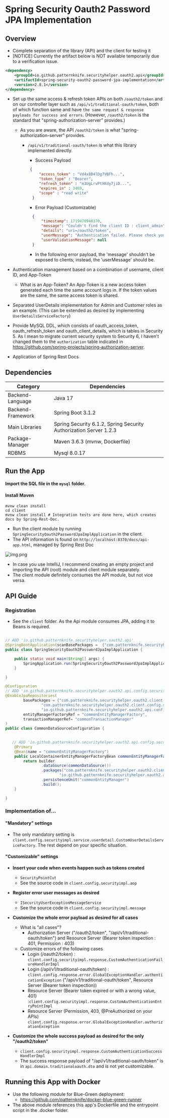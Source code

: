 # Spring Security Oauth2 Password JPA Implementation
## Overview

* Complete separation of the library (API) and the client for testing it
* [NOTICE] Currently the artifact below is NOT available temporarily due to a verification issue.
```xml
<dependency>
    <groupId>io.github.patternknife.securityhelper.oauth2.api</groupId>
    <artifactId>spring-security-oauth2-password-jpa-implementation</artifactId>
    <version>2.8.1</version>
</dependency>
```
* Set up the same access & refresh token APIs on both ``/oauth2/token`` and on our controller layer such as ``/api/v1/traditional-oauth/token``, both of which function same and have `the same request & response payloads for success and errors`. (However, ``/oauth2/token`` is the standard that "spring-authorization-server" provides.)
  * As you are aware, the API ``/oauth2/token`` is what "spring-authorization-server" provides.
    * ``/api/v1/traditional-oauth/token`` is what this library implemented directly.
        * Success Payload
         ```json
          {
              "access_token" : "Vd4x8D4lDg7VBFh...",
              "token_type" : "Bearer",
              "refresh_token" : "m3UgLrvPtXKdy7jiD...",
              "expires_in" : 3469,
              "scope" : "read write"
           }
        ```
      
        * Error Payload (Customizable) 
        ```json
          {
              "timestamp": 1719470948370,
              "message": "Couldn't find the client ID : client_admin", // Sensitive info such as being thrown from StackTraces
              "details": "uri=/oauth2/token",
              "userMessage": "Authentication failed. Please check your credentials.",
              "userValidationMessage": null
          }
        ```

        * In the following error payload, the 'message' shouldn't be exposed to clients; instead, the 'userMessage' should be.
      
* Authentication management based on a combination of username, client ID, and App-Token
  * What is an App-Token? An App-Token is a new access token generated each time the same account logs in. If the token values are the same, the same access token is shared.
* Separated UserDetails implementation for Admin and Customer roles as an example. (This can be extended as desired by implementing ``UserDetailsServiceFactory``)
* Provide MySQL DDL, which consists of oauth\_access\_token, oauth\_refresh\_token and oauth\_client\_details, which is tables in Security 5. As I mean to migrate current security system to Security 6, I haven't changed them to the ``authorization`` table indicated in https://github.com/spring-projects/spring-authorization-server.
* Application of Spring Rest Docs
 
## Dependencies

| Category          | Dependencies                                                      |
|-------------------|-------------------------------------------------------------------|
| Backend-Language  | Java 17                                                           |
| Backend-Framework | Spring Boot 3.1.2                                                 |
| Main Libraries    | Spring Security 6.1.2, Spring Security Authorization Server 1.2.3 |
| Package-Manager   | Maven 3.6.3 (mvnw, Dockerfile)                                    |
| RDBMS             | Mysql 8.0.17                                                      |

## Run the App

#### Import the SQL file in the ``mysql`` folder.

#### Install Maven
```shell
mvnw clean install
cd client
mvnw clean install # Integration tests are done here, which creates docs by Spring-Rest-Doc.
```
- Run the client module by running ``SpringSecurityOauth2PasswordJpaImplApplication`` in the client.
- The API information is found on ``http://localhost:8370/docs/api-app.html``, managed by Spring Rest Doc

![img.png](reference/docs/img1.png)

- In case you use IntelliJ, I recommend creating an empty project and importing the API (root) module and client module separately.
- The client module definitely consumes the API module, but not vice versa.

## API Guide

### **Registration**
  - See the `client` folder. As the Api module consumes JPA, adding it to Beans is required.

```java

// ADD 'io.github.patternknife.securityhelper.oauth2.api'
@SpringBootApplication(scanBasePackages =  {"com.patternknife.securityhelper.oauth2.client", "io.github.patternknife.securityhelper.oauth2.api"})
public class SpringSecurityOauth2PasswordJpaImplApplication {

    public static void main(String[] args) {
        SpringApplication.run(SpringSecurityOauth2PasswordJpaImplApplication.class, args);
    }

}
```

```java
@Configuration
// ADD 'io.github.patternknife.securityhelper.oauth2.api.config.security'
@EnableJpaRepositories(
        basePackages = {"com.patternknife.securityhelper.oauth2.client.domain",
                "com.patternknife.securityhelper.oauth2.client.config.securityimpl",
                "io.github.patternknife.securityhelper.oauth2.api.config.security"},
        entityManagerFactoryRef = "commonEntityManagerFactory",
        transactionManagerRef= "commonTransactionManager"
)
public class CommonDataSourceConfiguration {
    

   // ADD 'io.github.patternknife.securityhelper.oauth2.api.config.security'
    @Primary
    @Bean(name = "commonEntityManagerFactory")
    public LocalContainerEntityManagerFactoryBean commonEntityManagerFactory(EntityManagerFactoryBuilder builder) {
        return builder
                .dataSource(commonDataSource())
                .packages("com.patternknife.securityhelper.oauth2.client.domain",
                        "io.github.patternknife.securityhelper.oauth2.api.config.security")
                .persistenceUnit("commonEntityManager")
                .build();
    }

}
```

### **Implementation of...**

#### "Mandatory" settings

  - The only mandatory setting is ``client.config.securityimpl.service.userdetail.CustomUserDetailsServiceFactory``. The rest depend on your specific situation.

#### "Customizable" settings

  - **Insert your code when events happen such as tokens created**
    - ``SecurityPointCut``
    - See the source code in ``client.config.securityimpl.aop``
    

  - **Register error user messages as desired**
    - ``ISecurityUserExceptionMessageService``
    - See the source code in ``client.config.securityimpl.message``
    

  - **Customize the whole error payload as desired for all cases**
    - What is "all cases"?
      - Authorization Server ("/oauth2/token", "/api/v1/traditional-oauth/token") and Resource Server (Bearer token inspection : 401, Permission : 403)
    - Customize errors of the following cases
      - Login (/oauth2/token) : ``client.config.securityimpl.response.CustomAuthenticationFailureHandlerImpl``
      - Login (/api/v1/traditional-oauth/token) : ``client.config.response.error.GlobalExceptionHandler.authenticationException`` ("/api/v1/traditional-oauth/token", Resource Server (Bearer token inspection))
      - Resource Server (Bearer token expired or with a wrong value, 401) :``client.config.securityimpl.response.CustomAuthenticationEntryPointImpl`` 
      - Resource Server (Permission, 403, @PreAuthorized on your APIs) ``client.config.response.error.GlobalExceptionHandler.authorizationException``
      

  - **Customize the whole success payload as desired for the only "/oauth2/token"**
      - ``client.config.securityimpl.response.CustomAuthenticationSuccessHandlerImpl``
      - The success response payload of "/api/v1/traditional-oauth/token" is in ``api.domain.traditionaloauth.dto`` and is not yet customizable.

## Running this App with Docker
* Use the following module for Blue-Green deployment:
  * https://github.com/patternknife/docker-blue-green-runner
* The above module references this app's Dockerfile and the entrypoint script in the .docker folder.